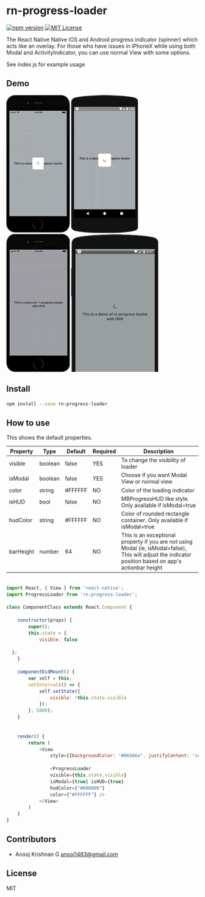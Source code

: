 # rn-progress-loader

[![npm version](https://badge.fury.io/js/rn-progress-loader.svg)](https://badge.fury.io/js/rn-progress-loader)
[![MIT License][license-image]][license-url]

The React Native Native iOS and Android progress indicator (spinner) which acts like an overlay. 
For those who have issues in iPhoneX while using both Modal and ActivityIndicator, you can use normal View with some options.

See index.js for example usage

## Demo

![rn-progress-loader-android][1]
![rn-progress-loader-ios][2]
![rn-progress-loader-android-nohud][3]
![rn-progress-loader-ios-nohud][4]



## Install
```bash
npm install --save rn-progress-loader
```

## How to use

This shows the default properties.

| Property      | Type           |   Default  | Required | Description  |
|---------------|----------------|------------|----------|---------------|
| visible       |   boolean      |  false     |    YES      | To change the visibility of loader|
| isModal       |   boolean      |  false     |    YES      | Choose if you want Modal View or normal view|
| color         |   string       |  #FFFFFF   |     NO       | Color of the loading indicator|
| isHUD         |   bool         |  false   |NO| MBProgressHUD like style. Only available if isModal=true|
| hudColor      |   string       |  #FFFFFF   | NO |Color of rounded rectangle container. Only available if isModal=true |
| barHeight     |   number       | 64 | NO| This is an exceptional property if you are not using Modal (ie, isModal=false), This will adjust the indicator position based on app's actionbar height|

```js

import React, { View } from 'react-native';
import ProgressLoader from 'rn-progress-loader';

class ComponentClass extends React.Component {

    constructor(props) {
        super();
        this.state = {
            visible: false
   
  };
    }

    componentDidMount() {
        var self = this;
        setInterval(() => {
            self.setState({
                visible: !this.state.visible
            });
        }, 5000);
    }


    render() {
        return (
            <View
                style={{backgroundColor: "#06566e", justifyContent: 'center', alignItems: 'center', flex: 1}}>

                <ProgressLoader
                visible={this.state.visible}
                isModal={true} isHUD={true}
                hudColor={"#000000"}
                color={"#FFFFFF"} />
            </View>
        )
    }
}
```



## Contributors

* Anooj Krishnan G <anooj1483@gmail.com>


License
----
MIT

[license-image]: https://img.shields.io/badge/license-MIT-blue.svg?style=flat
[npm-image]: http://img.shields.io/npm/v/rn-progess-loader.svg?style=flat
[npm-url]: https://img.shields.io/badge/npm-v1.0-green.svg
[license-image]: http://img.shields.io/badge/license-MIT-blue.svg?style=flat
[license-url]: LICENSE
[npm-downloads]: http://img.shields.io/npm/anooj1483/rn-progess-loader.svg?style=flat
[1]: https://github.com/anooj1483/rn-progress-loader/blob/master/demo/iphone_hud.GIF?raw=true
[2]: https://github.com/anooj1483/rn-progress-loader/blob/master/demo/android_hud.GIF?raw=true
[3]: https://github.com/anooj1483/rn-progress-loader/blob/master/demo/iphone_nohud.GIF?raw=true
[4]: https://github.com/anooj1483/rn-progress-loader/blob/master/demo/android_nohud.GIF?raw=true
